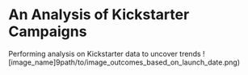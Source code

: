 # An Analysis of Kickstarter Campaigns
Performing analysis on Kickstarter data to uncover trends
![image_name]9path/to/image_outcomes_based_on_launch_date.png)
